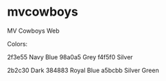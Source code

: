 mvcowboys
=========

MV Cowboys Web

Colors:

2f3e55 Navy Blue
98a0a5 Grey
f4f5f0 Silver

2b2c30 Dark 
384883 Royal Blue
a5bcbb Silver Green

